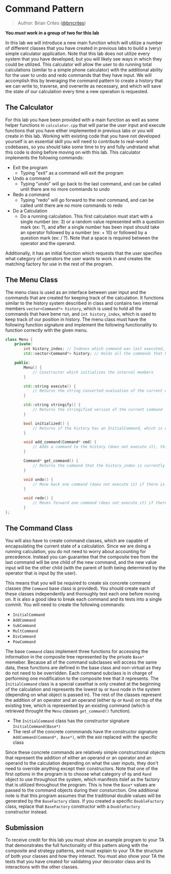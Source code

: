 # Command Pattern

> Author: Brian Crites ([@brrcrites](https://github.com/brrcrites))

**You *must* work in a group of two for this lab**

In this lab we will introduce a new main function which will utilize a number of different classes that you have created in previous labs to build a (very) simple calculator application. Note that this lab does not utilize every system that you have developed, but you will likely see ways in which they could be utilized. This calculator will allow the user to do running total calculations (similar to a simple phone calculator) with the additional ability for the user to undo and redo commands that they have input. We will accomplish this by leveraging the command pattern to create a history that we can write to, traverse, and overwrite as necessary, and which will save the state of our calculation every time a new operation is requested.

## The Calculator

For this lab you have been provided with a main function as well as some helper functions in `calculator.cpp` that will parse the user input and execute functions that you have either implemented in previous labs or you will create in this lab. Working with existing code that you have not developed yourself is an essential skill you will need to contribute to real-world codebases, so you should take some time to try and fully undrstand what this code is doing before moving on with this lab. This calculator implements the following commands:

* Exit the program
  * Typing "exit" as a command will exit the program
* Undo a command
  * Typing "undo" will go back to the last command, and can be called until there are no more commands to undo
* Redo a command
  * Typing "redo" will go forward to the next command, and can be called until there are no more commands to redo
* Do a Calculation
  * Do a running calculation. This first calculation must start with a single number (ex: 3) or a random value represented with a question mark (ex: ?), and after a single number has been input should take an operator followed by a number (ex: + 10) or followed by a question mark (ex: / ?). Note that a space is required between the operator and the operand.

Additionally, it has an initial function which requests that the user specifies what category of operators the user wants to work in and creates the matching factory for use in the rest of the program.

## The Menu Class

The menu class is used as an interface between user input and the commands that are created for keeping track of the calculation. It functions similar to the history system described in class and contains two internal members `vector<Command*> history`, which is used to hold all the commands that have bene run, and `int history_index`, which is used to keep track of our position in history. The menu class must have the following function signature and implement the following functionality to function correctly with the given menu.

```c++
class Menu {
	private:
        int history_index; // Indexes which command was last executed, accounting for undo and redo functions
		std::vector<Command*> history; // Holds all the commands that have been executed until now

    public:
		Menu() {
            // Constructor which initializes the internal members
        }

		std::string execute() {
            // Returns the string converted evaluation of the current command
		}

        std::string stringify() {
            // Returns the stringified version of the current command
        }

		bool initialized() {
            // Returns if the history has an InitialCommand, which is necessary to start the calculation
		}

		void add_command(Command* cmd) {
            // Adds a command to the history (does not execute it), this may require removal of some other commands depending on where history_index is
		}

		Command* get_command() {
            // Returns the command that the history_index is currently referring to
		}

		void undo() {
            // Move back one command (does not execute it) if there is a command to undo
		}

		void redo() {
            // Moves forward one command (does not execute it) if there is a command to redo
		}
};
```

## The Command Class

You will also have to create command classes, which are capable of encapsulating the current state of a calculation. Since we are doing a running calculation, you do not need to worry about accounting for precedence. Instead you can guarantee that the composite tree from the last command will be one child of the new command, and the new value input will be the other child (with the parent of both being determined by the operator that is input by the user).

This means that you will be required to create six concrete command classes (the `Command` base class is provided). You should create each of these classes independently and thoroughly test each one before moving on. It is also a good idea to break each command and its tests into a single commit. You will need to create the following commands:

* `InitialCommand`
* `AddCommand`
* `SubCommand`
* `MultCommand`
* `DivCommand`
* `PowCommand`

The base `Command` class implement three functions for accessing the information in the composite tree represented by the private `Base*` memeber. Because all of the command subclasses will access the same data, these functions are defined in the base class and non-virtual as they do not need to be overridden. Each command subclass is in charge of performing one modification to the composite tree that it represents. The `InitialCommand` class is a special casethat is only created at the beginning of the calculation and represents the lowest `Op` or `Rand` node in the system (depending on what object is passed in). The rest of the classes represent the addition of an operator and an operand (either `Op` or `Rand`) on top of the existing tree, which is represented by an existing command (which is retrieved throught the `Menu` classes `get_command()` function).

* The `InitialCommand` class has the constructor signature `InitialCommand(Base*)`
* The rest of the concrete commmands have the constructor signature `AddCommand(Command*, Base*)`, with the `Add` replaced with the specific class

Since these concrete commands are relatively simple constructional objects that represent the addition of either an operand or an operator and an operand to the calculation depending on what the user inputs, they don't need to override anything except their constructors. Note that one of the first options in the program is to choose what category of `Op` and `Rand` object to use throughout the system, which manifests itslef as the factory that is utilized throughout the program. This is how the `Base*` values are passed to the command objects during their consturction. One additional note is that this program assumes that the traditional double values will be generated by the `BaseFactory` class. If you created a specific `DoubleFactory` class, replace that `BaseFactory` constructor with a `DoubleFactory` constructor instead.

## Submission

To receive credit for this lab you must show an example program to your TA that demonstrates the full functionality of this pattern along with the composite and strategy patterns, and must explain to your TA the structure of both your classes and how they interact. You must also show your TA the tests that you have created for validating your decorator class and its interactions with the other classes.
